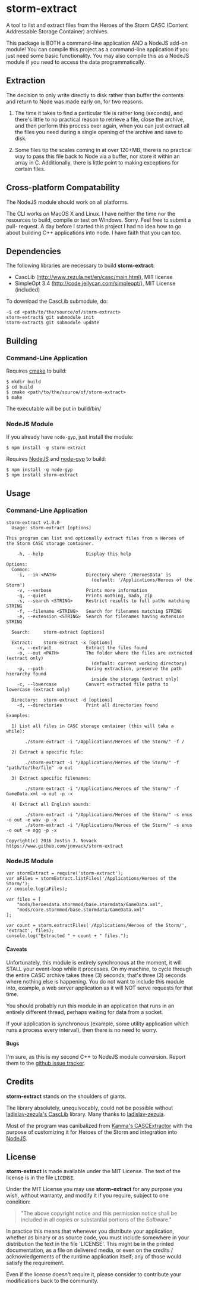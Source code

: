 # storm-extract

A tool to list and extract files from the Heroes of the Storm CASC (Content
Addressable Storage Container) archives.

This package is BOTH a command-line application AND a NodeJS add-on module! You
can compile this project as a command-line application if you just need some
basic functionality.  You may also compile this as a NodeJS module if you need
to access the data programmatically.


## Extraction

The decision to only write directly to disk rather than buffer the contents and
return to Node was made early on, for two reasons.

1. The time it takes to find a particular file is rather long (seconds), and
there's little to no practical reason to retrieve a file, close the archive,
and then perform this process over again, when you can just extract all the
files you need during a single opening of the archive and save to disk.

2. Some files tip the scales coming in at over 120+MB, there is no practical
way to pass this file back to Node via a buffer, nor store it within an array
in C. Additionally, there is little point to making exceptions for certain
files.


## Cross-platform Compatability

The NodeJS module should work on all platforms.

The CLI works on MacOS X and Linux.  I have neither the time nor the resources
to build, compile or test on Windows.  Sorry.  Feel free to submit a pull-
request.  A day before I started this project I had no idea how to go about
building C++ applications into node.  I have faith that you can too.


## Dependencies

The following libraries are necessary to build **storm-extract**:

* CascLib (http://www.zezula.net/en/casc/main.html), MIT license
* SimpleOpt 3.4 (http://code.jellycan.com/simpleopt/), MIT License (included)

To download the CascLib submodule, do:

    ~$ cd <path/to/the/source/of/storm-extract>
    storm-extract$ git submodule init
    storm-extract$ git submodule update


## Building

### Command-Line Application

Requires <a href="http://www.cmake.org/">cmake</a> to build:

    $ mkdir build
    $ cd build
    $ cmake <path/to/the/source/of/storm-extract>
    $ make

The executable will be put in build/bin/

### NodeJS Module

If you already have `node-gyp`, just install the module:

    $ npm install -g storm-extract

Requires <a href="https://www.nodejs.org/>">NodeJS</a> and
<a href="https://www.npmjs.com/package/node-gyp">node-gyp</a> to build:

    $ npm install -g node-gyp
    $ npm install storm-extract


## Usage

### Command-Line Application

```
storm-extract v1.0.0
  Usage: storm-extract [options]

This program can list and optionally extract files from a Heroes of the Storm CASC storage container.

    -h, --help                Display this help

Options:
  Common:
    -i, --in <PATH>           Directory where '/HeroesData' is
                                (default: '/Applications/Heroes of the Storm')
    -v, --verbose             Prints more information
    -q, --quiet               Prints nothing, nada, zip
    -s, --search <STRING>     Restrict results to full paths matching STRING
    -f, --filename <STRING>   Search for filenames matching STRING
    -e, --extension <STRING>  Search for filenames having extension STRING

  Search:     storm-extract [options]

  Extract:    storm-extract -x [options]
    -x, --extract             Extract the files found
    -o, --out <PATH>          The folder where the files are extracted (extract only)
                                (default: current working directory)
    -p, --path                During extraction, preserve the path hierarchy found
                                inside the storage (extract only)
    -c, --lowercase           Convert extracted file paths to lowercase (extract only)

  Directory:  storm-extract -d [options]
    -d, --directories         Print all directories found

Examples:

  1) List all files in CASC storage container (this will take a while):

       ./storm-extract -i "/Applications/Heroes of the Storm/" -f /

  2) Extract a specific file:

       ./storm-extract -i "/Applications/Heroes of the Storm/" -f "path/to/the/file" -o out

  3) Extract specific filenames:

       ./storm-extract -i "/Applications/Heroes of the Storm/" -f GameData.xml -o out -p -x

  4) Extract all English sounds:

       ./storm-extract -i "/Applications/Heroes of the Storm/" -s enus -o out -e wav -p -x
       ./storm-extract -i "/Applications/Heroes of the Storm/" -s enus -o out -e ogg -p -x

Copyright(c) 2016 Justin J. Novack
https://www.github.com/jnovack/storm-extract
```

### NodeJS Module

    var stormExtract = require('storm-extract');
    var aFiles = stormExtract.listFiles('/Applications/Heroes of the Storm/');
    // console.log(aFiles);

    var files = [
        "mods/heroesdata.stormmod/base.stormdata/GameData.xml",
        "mods/core.stormmod/base.stormdata/GameData.xml"
    ];

    var count = storm.extractFiles('/Applications/Heroes of the Storm/', 'extract', files);
    console.log("Extracted " + count + " files.");

#### Caveats

Unfortunately, this module is entirely synchronous at the moment, it will STALL
your event-loop while it processes.  On my machine, to cycle through the entire
CASC archive takes three (3) seconds; that's three (3) seconds where nothing else
is happening.  You do not want to include this module into, example, a web
server application as it will NOT serve requests for that time.

You should probably run this module in an application that runs in an entirely
different thread, perhaps waiting for data from a socket.

If your application is synchronous (example, some utility application which runs
a process every interval), then there is no need to worry.

#### Bugs

I'm sure, as this is my second C++ to NodeJS module conversion.  Report them to
the [github issue tracker](https://github.com/jnovack/storm-extract/issues).


## Credits

**storm-extract** stands on the shoulders of giants.

The library absolutely, unequivocably, could not be possible without
[ladislav-zezula's CascLib](https://github.com/ladislav-zezula/CascLib)
library.  Many thanks to [ladislav-zezula](https://github.com/ladislav-zezula).

Most of the program was canibalized from
[Kanma's CASCExtractor](https://github.com/Kanma/CASCExtractor/) with the
purpose of customizing it for Heroes of the Storm and integration into
[NodeJS](https://www.nodejs.org).


## License

**storm-extract** is made available under the MIT License. The text of the
license is in the file `LICENSE`.

Under the MIT License you may use **storm-extract** for any purpose you wish,
without warranty, and modify it if you require, subject to one condition:

>   "The above copyright notice and this permission notice shall be included in
>   all copies or substantial portions of the Software."

In practice this means that whenever you distribute your application, whether
as binary or as source code, you must include somewhere in your distribution
the text in the file 'LICENSE'. This might be in the printed documentation, as
a file on delivered media, or even on the credits / acknowledgements of the
runtime application itself; any of those would satisfy the requirement.

Even if the license doesn't require it, please consider to contribute your
modifications back to the community.
